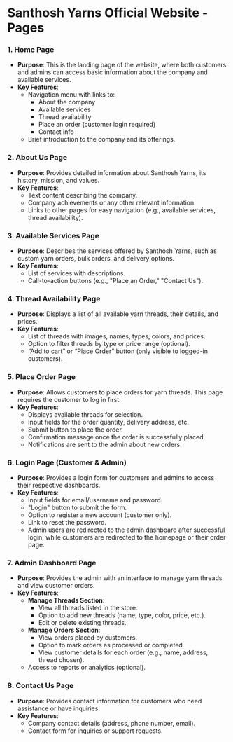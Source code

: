 # Santhosh Yarns Official Website - Pages

### 1. **Home Page**
   - **Purpose**: This is the landing page of the website, where both customers and admins can access basic information about the company and available services.
   - **Key Features**:
     - Navigation menu with links to:
       - About the company
       - Available services
       - Thread availability
       - Place an order (customer login required)
       - Contact info
     - Brief introduction to the company and its offerings.

### 2. **About Us Page**
   - **Purpose**: Provides detailed information about Santhosh Yarns, its history, mission, and values.
   - **Key Features**:
     - Text content describing the company.
     - Company achievements or any other relevant information.
     - Links to other pages for easy navigation (e.g., available services, thread availability).

### 3. **Available Services Page**
   - **Purpose**: Describes the services offered by Santhosh Yarns, such as custom yarn orders, bulk orders, and delivery options.
   - **Key Features**:
     - List of services with descriptions.
     - Call-to-action buttons (e.g., "Place an Order," "Contact Us").

### 4. **Thread Availability Page**
   - **Purpose**: Displays a list of all available yarn threads, their details, and prices.
   - **Key Features**:
     - List of threads with images, names, types, colors, and prices.
     - Option to filter threads by type or price range (optional).
     - “Add to cart” or “Place Order” button (only visible to logged-in customers).

### 5. **Place Order Page**
   - **Purpose**: Allows customers to place orders for yarn threads. This page requires the customer to log in first.
   - **Key Features**:
     - Displays available threads for selection.
     - Input fields for the order quantity, delivery address, etc.
     - Submit button to place the order.
     - Confirmation message once the order is successfully placed.
     - Notifications are sent to the admin about new orders.

### 6. **Login Page (Customer & Admin)**
   - **Purpose**: Provides a login form for customers and admins to access their respective dashboards.
   - **Key Features**:
     - Input fields for email/username and password.
     - "Login" button to submit the form.
     - Option to register a new account (customer only).
     - Link to reset the password.
     - Admin users are redirected to the admin dashboard after successful login, while customers are redirected to the homepage or their order page.

### 7. **Admin Dashboard Page**
   - **Purpose**: Provides the admin with an interface to manage yarn threads and view customer orders.
   - **Key Features**:
     - **Manage Threads Section**:
       - View all threads listed in the store.
       - Option to add new threads (name, type, color, price, etc.).
       - Edit or delete existing threads.
     - **Manage Orders Section**:
       - View orders placed by customers.
       - Option to mark orders as processed or completed.
       - View customer details for each order (e.g., name, address, thread chosen).
     - Access to reports or analytics (optional).

### 8. **Contact Us Page**
   - **Purpose**: Provides contact information for customers who need assistance or have inquiries.
   - **Key Features**:
     - Company contact details (address, phone number, email).
     - Contact form for inquiries or support requests.
